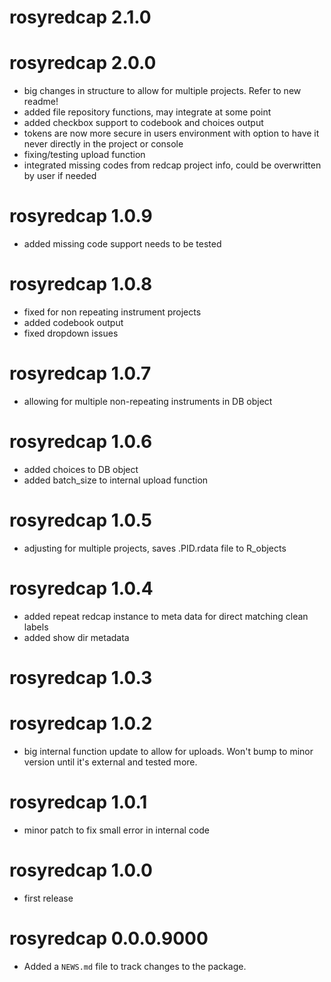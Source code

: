 # rosyredcap 2.1.0

# rosyredcap 2.0.0

* big changes in structure to allow for multiple projects. Refer to new readme!
* added file repository functions, may integrate at some point
* added checkbox support to codebook and choices output
* tokens are now more secure in users environment with option to have it never directly in the project or console
* fixing/testing upload function
* integrated missing codes from redcap project info, could be overwritten by user if needed

# rosyredcap 1.0.9

* added missing code support needs to be tested

# rosyredcap 1.0.8

* fixed for non repeating instrument projects
* added codebook output
* fixed dropdown issues

# rosyredcap 1.0.7

* allowing for multiple non-repeating instruments in DB object

# rosyredcap 1.0.6

* added choices to DB object
* added batch_size to internal upload function

# rosyredcap 1.0.5

* adjusting for multiple projects, saves .PID.rdata file to R_objects

# rosyredcap 1.0.4

* added repeat redcap instance to meta data for direct matching clean labels
* added show dir metadata

# rosyredcap 1.0.3

# rosyredcap 1.0.2

* big internal function update to allow for uploads. Won't bump to minor version until it's external and tested more.

# rosyredcap 1.0.1

* minor patch to fix small error in internal code

# rosyredcap 1.0.0

* first release

# rosyredcap 0.0.0.9000

* Added a `NEWS.md` file to track changes to the package.
